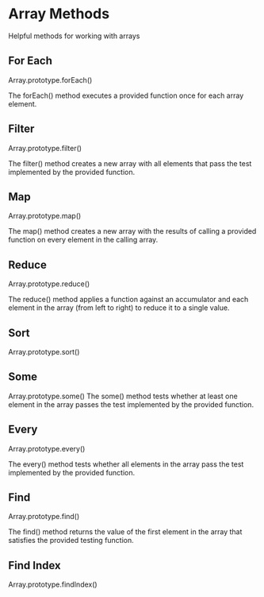 # Array Methods

Helpful methods for working with arrays

## For Each

Array.prototype.forEach()

The forEach() method executes a provided function once for each array element.

## Filter

Array.prototype.filter()

The filter() method creates a new array with all elements that pass the test implemented by the provided function.

## Map

Array.prototype.map()

The map() method creates a new array with the results of calling a provided function on every element in the calling array.

## Reduce

Array.prototype.reduce()

The reduce() method applies a function against an accumulator and each element in the array (from left to right) to reduce it to a single value.

## Sort

Array.prototype.sort()

## Some

Array.prototype.some()
The some() method tests whether at least one element in the array passes the test implemented by the provided function.

## Every

Array.prototype.every()

The every() method tests whether all elements in the array pass the test implemented by the provided function.

## Find

Array.prototype.find()

The find() method returns the value of the first element in the array that satisfies the provided testing function.

## Find Index

Array.prototype.findIndex()

